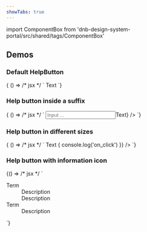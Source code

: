 ```yaml
---
showTabs: true
---
```


import ComponentBox from 'dnb-design-system-portal/src/shared/tags/ComponentBox'

## Demos

### Default HelpButton

<ComponentBox data-visual-test="help-button-default">
	{
	() => /* jsx */ `
<HelpButton>
	Text
</HelpButton>
`}
</ComponentBox>

### Help button inside a suffix

<ComponentBox data-visual-test="help-button-suffix">
	{
	() => /* jsx */ `
<Input
	size={10}
	placeholder="Input ..."
	suffix={<HelpButton title="Custom title">Text</HelpButton>}
/>
`}
</ComponentBox>

### Help button in different sizes

<ComponentBox data-visual-test="help-button-sizes">
	{
	() => /* jsx */ `
<HelpButton title="Custom title">Text</HelpButton>
<HelpButton
	size="small"
	left
	on_click={() => {
    	console.log('on_click')
	}}
/>
`}
</ComponentBox>

### Help button with information icon

<ComponentBox>
	{() => /* jsx */ `
<HelpButton icon="information" tooltip="More info">
	<Dl>
		<Dt>Term</Dt>
		<Dd>Description</Dd>
		<Dd>Description</Dd>
    	<Dt>Term</Dt>
    	<Dd>Description</Dd>
    </Dl>
</HelpButton>
`}
</ComponentBox>
